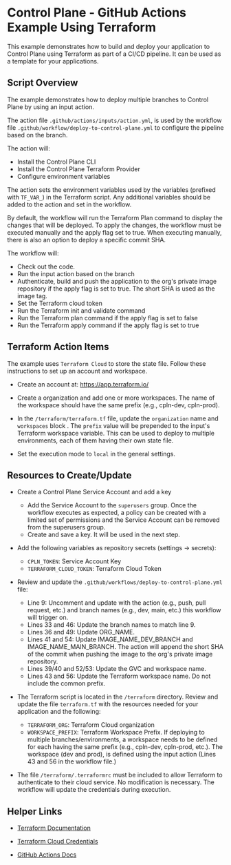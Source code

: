 # Control Plane - GitHub Actions Example Using Terraform

This example demonstrates how to build and deploy your application to Control Plane using Terraform as part of a CI/CD pipeline. It can be used as a template for your applications.

## Script Overview

The example demonstrates how to deploy multiple branches to Control Plane by using an input action. 

The action file `.github/actions/inputs/action.yml`, is used by the workflow file `.github/workflow/deploy-to-control-plane.yml` to configure the pipeline based on the branch.

The action will:
- Install the Control Plane CLI
- Install the Control Plane Terraform Provider
- Configure environment variables

The action sets the environment variables used by the variables (prefixed with `TF_VAR_`) in the Terraform script. Any additional variables should be added to the action and set in the workflow.

By default, the workflow will run the Terraform Plan command to display the changes that will be deployed.  To apply the changes, the workflow must be executed manually and the apply flag set to true. When executing manually, there is also an option to deploy a specific commit SHA.

The workflow will:
- Check out the code.
- Run the input action based on the branch
- Authenticate, build and push the application to the org's private image repository if the apply flag is set to true. The short SHA is used as the image tag.
- Set the Terraform cloud token
- Run the Terraform init and validate command
- Run the Terraform plan command if the apply flag is set to false
- Run the Terraform apply command if the apply flag is set to true

## Terraform Action Items

The example uses `Terraform Cloud` to store the state file. Follow these instructions to set up an account and workspace.

- Create an account at: https://app.terraform.io/

- Create a organization and add one or more workspaces. The name of the workspace should have the same prefix (e.g., cpln-dev, cpln-prod).

- In the `/terraform/terraform.tf` file, update the `organization` name and `workspaces` block . The `prefix` value will be prepended
to the input's Terraform workspace variable. This can be used to deploy to multiple environments, each of them having their own state file.

- Set the execution mode to `local` in the general settings.

## Resources to Create/Update

- Create a Control Plane Service Account and add a key
    - Add the Service Account to the `superusers` group. Once the workflow executes as expected, a policy can be created with a limited set of permissions and the Service Account can be removed from the superusers group.
    - Create and save a key. It will be used in the next step.

- Add the following variables as repository secrets (settings -> secrets):
    - `CPLN_TOKEN`: Service Account Key
    - `TERRAFORM_CLOUD_TOKEN`: Terraform Cloud Token

- Review and update the `.github/workflows/deploy-to-control-plane.yml` file:
  - Line 9: Uncomment and update with the action (e.g., push, pull request, etc.) and branch names (e.g., dev, main, etc.) this workflow will trigger on.
  - Lines 33 and 46: Update the branch names to match line 9.
  - Lines 36 and 49: Update ORG_NAME.
  - Lines 41 and 54: Update IMAGE_NAME_DEV_BRANCH and IMAGE_NAME_MAIN_BRANCH. The action will append the short SHA of the commit when pushing the image to the org's private image repository.
  - Lines 39/40 and 52/53: Update the GVC and workspace name.
  - Lines 43 and 56: Update the Terraform workspace name. Do not include the common prefix.

- The Terraform script is located in the `/terraform` directory. Review and update the file `terraform.tf` with the resources needed for your application and the following:
  - `TERRAFORM_ORG`: Terraform Cloud organization
  - `WORKSPACE_PREFIX`: Terraform Workspace Prefix. If deploying to multiple branches/environments, a workspace needs to be defined for each having the same prefix (e.g., cpln-dev, cpln-prod, etc.). The workspace (dev and prod), is defined using the input action (Lines 43 and 56 in the workflow file.)

- The file `/terraform/.terraformrc` must be included to allow Terraform to authenticate to their cloud service. No modification is necessary. The workflow will update the credentials during execution.

## Helper Links

- <a href="https://www.terraform.io/docs/index.html">Terraform Documentation</a>

- <a href="https://www.terraform.io/docs/cli/config/config-file.html" _target="_blank">Terraform Cloud Credentials</a>
  
- <a href="https://docs.github.com/en/actions" target="_blank">GitHub Actions Docs</a>

